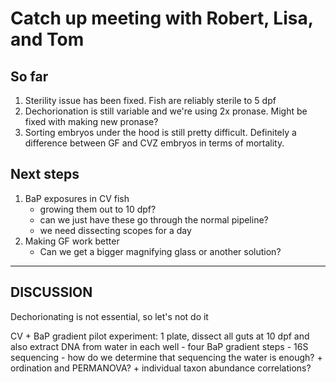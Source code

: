 # Catch up meeting with Robert, Lisa, and Tom

## So far
1. Sterility issue has been fixed. Fish are reliably sterile to 5 dpf
2. Dechorionation is still variable and we're using 2x pronase. Might be fixed with making new pronase?
3. Sorting embryos under the hood is still pretty difficult. Definitely a difference between GF and CVZ embryos in terms of mortality.

## Next steps
1. BaP exposures in CV fish
    - growing them out to 10 dpf?
    - can we just have these go through the normal pipeline?
    - we need dissecting scopes for a day
2. Making GF work better
    - Can we get a bigger magnifying glass or another solution?

-------------------------

## DISCUSSION
Dechorionating is not essential, so let's not do it

CV + BaP gradient pilot experiment: 1 plate, dissect all guts at 10 dpf and also extract DNA from water in each well
    - four BaP gradient steps
    - 16S sequencing
        - how do we determine that sequencing the water is enough?
            + ordination and PERMANOVA?
            + individual taxon abundance correlations?

